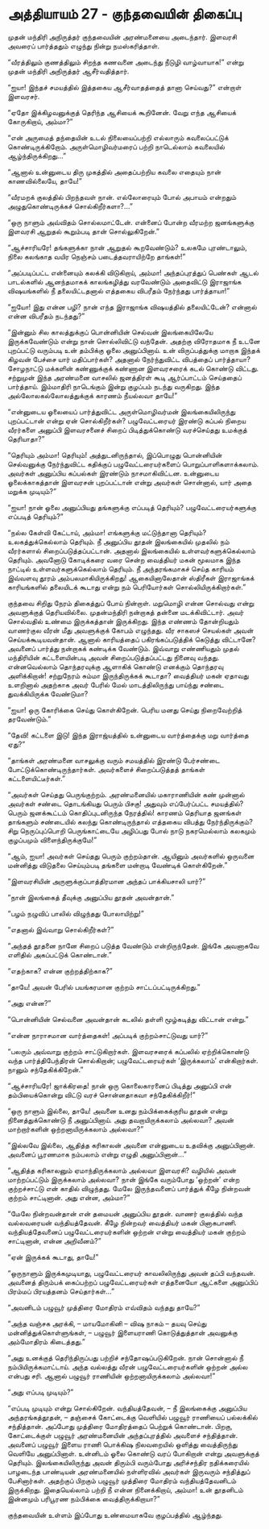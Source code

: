 # அத்தியாயம் 27 - குந்தவையின் திகைப்பு

முதன் மந்திரி அநிருத்தர் குந்தவையின் அரண்மனையை அடைந்தார். இளவரசி அவரைப் பார்த்ததும் எழுந்து நின்று நமஸ்கரித்தாள்.

&#8220;வீரத்திலும் குணத்திலும் சிறந்த கணவனை அடைந்து நீடுழி வாழ்வாயாக!&#8221; என்று முதன் மந்திரி அநிருத்தர் ஆசீர்வதித்தார்.

&#8220;ஐயா! இந்தச் சமயத்தில் இத்தகைய ஆசீர்வாதத்தைத் தானா செய்வது?&#8221; என்றாள் இளவரசர்.

&#8220;ஏதோ இக்கிழவனுக்குத் தெரிந்த ஆசியைக் கூறினேன். வேறு எந்த ஆசியைக் கோருகிறாய், அம்மா?&#8221;

&#8220;என் அருமைத் தந்தையின் உடல் நிலையைப்பற்றி எல்லாரும் கவலைப்பட்டுக் கொண்டிருக்கிறோம். அருள்மொழிவர்மரைப் பற்றி நாடெல்லாம் கவலையில் ஆழ்ந்திருக்கிறது&#8230;&#8221;

&#8220;ஆனால் உன்னுடைய திரு முகத்தில் அதைப்பற்றிய கவலை எதையும் நான் காணவில்லையே, தாயே!&#8221;

&#8220;வீரமறக் குலத்தில் பிறந்தவள் நான். எல்லோரையும் போல் அபாயம் என்றதும் அழுதுகொண்டிருக்கச் சொல்கிறீர்களா?&#8230;&#8221;

&#8220;ஒரு நாளும் அவ்விதம் சொல்லமாட்டேன். என்னைப் போன்ற வீரமற்ற ஜனங்களுக்கு இளவரசி ஆறுதல் கூறும்படி தான் சொல்லுகிறேன்.&#8221;

&#8220;ஆச்சாரியரே! தங்களுக்கா நான் ஆறுதல் கூறவேண்டும்? உலகமே புரண்டாலும், நிலை கலங்காத வயிர நெஞ்சம் படைத்தவராயிற்றே தாங்கள்!&#8221;

&#8220;அப்படிப்பட்ட என்னையும் கலக்கி விடுகிறாய், அம்மா! அந்தப்புரத்துப் பெண்கள் ஆடல் பாடல்களில் ஆனந்தமாகக் காலங்கழித்து வரவேண்டும் அதைவிட்டு இராஜாங்க விஷயங்களில் நீ தலையிட்டதனால் எத்தகைய விபரீதம் நேர்ந்தது பார்த்தாயா!&#8221;

&#8220;ஐயோ! இது என்ன பழி? நான் எந்த இராஜாங்க விஷயத்தில் தலையிட்டேன்? என்னால் என்ன விபரீதம் நடந்தது?&#8221;

&#8220;இன்னும் சில காலத்துக்குப் பொன்னியின் செல்வன் இலங்கையிலேயே இருக்கவேண்டும் என்று நான் சொல்லிவிட்டு வந்தேன். அதற்கு விரோதமாக நீ உடனே புறப்பட்டு வரும்படி உன் தம்பிக்கு ஓலை அனுப்பினாய். உன் விருப்பத்துக்கு மாறாக இந்தக் கிழவன் பேச்சை யார் மதிப்பார்கள்? அதனால் நேர்ந்துவிட்ட விபத்தைப் பார்த்தாயா? சோழநாட்டு மக்களின் கண்ணுக்குக் கண்ணான இளவரசரைக் கடல் கொண்டு விட்டது. சற்றுமுன் இந்த அரண்மனை வாசலில் ஜனத்திரள் கூடி ஆர்ப்பாட்டம் செய்ததைப் பார்த்தாய். இம்மாதிரி நாடெங்கும் இன்று குழப்பம் நடந்து வருகிறது. இந்த அல்லோலகல்லோலத்துக்குக் காரணம் நீயல்லவா தாயே!&#8221;

&#8220;என்னுடைய ஓலையைப் பார்த்துவிட்ட அருள்மொழிவர்மன் இலங்கையிலிருந்து புறப்பட்டான் என்று ஏன் சொல்கிறீர்கள்? பழுவேட்டரையர் இரண்டு கப்பல் நிறைய வீரர்களை அனுப்பி இளவரசனைச் சிறைப் பிடித்துக்கொண்டு வரச்செய்தது உமக்குத் தெரியாதா?&#8221;

&#8220;தெரியும் அம்மா! தெரியும்! அத்துடனிருந்தால், இப்பொழுது பொன்னியின் செல்வனுக்கு நேர்ந்துவிட்ட கதிக்குப் பழுவேட்டரையர்களைப் பொறுப்பாளிகளாக்கலாம். அவர்கள் அனுப்பிய கப்பல்கள் இரண்டும் நாசமாகிவிட்டன. உன்னுடைய ஓலைக்காகத்தான் இளவரசன் புறப்பட்டான் என்று அவர்கள் சொன்னால், யார் அதை மறுக்க முடியும்?&#8221;

&#8220;ஐயா! நான் ஓலை அனுப்பியது தங்களுக்கு எப்படித் தெரியும்? பழுவேட்டரையர்களுக்கு எப்படித் தெரியும்?&#8221;

&#8220;நல்ல கேள்வி கேட்டாய், அம்மா! எங்களுக்கு மட்டுந்தானா தெரியும்? உலகத்துக்கெல்லாம் தெரியும். நீ அனுப்பிய தூதன் இலங்கையில் முதலில் நம் வீரர்களால் சிறைப்படுத்தப்பட்டான். அதனால் இலங்கையில் உள்ளவர்களுக்கெல்லாம் தெரியும். அவனோடு கோடிக்கரை வரை சென்ற வைத்தியர் மகன் மூலமாக இந்த நாட்டில் உள்ளவர்களுக்கெல்லாம் தெரியும். நீ அந்தரங்கமாகச் செய்த காரியம் இவ்வளவு தூரம் அம்பலமாகியிருக்கிறது! ஆகையினாலேதான் ஸ்திரீகள் இராஜாங்கக் காரியங்களில் தலையிடக் கூடாது என்று நம் பெரியோர்கள் சொல்லியிருக்கிறார்கள்.&#8221;

குந்தவை சிறிது நேரம் திகைத்துப் போய் நின்றாள். மறுமொழி என்ன சொல்வது என்று அவளுக்குத் தெரியவில்லை. முதன்மந்திரி நன்றாகத் தன்னை மடக்கிவிட்டார். அவர் சொல்வதில் உண்மை இருக்கத்தான் இருக்கிறது. இந்த எண்ணம் தோன்றியதும் வாணர்குல வீரன் மீது அவளுக்குக் கோபம் எழுந்தது. வீர சாகஸச் செயல்கள் அவன் செய்யக்கூடியவன்தான். ஆனால் காரியத்தைப் பகிரங்கப்படுத்திக் கெடுத்து விட்டானே? அவனைப் பார்த்து நன்றாகக் கண்டிக்க வேண்டும். இவ்வாறு எண்ணியதும் முதல் மந்திரியின் கட்டளையின்படி அவன் சிறைப்படுத்தப்பட்டது நினைவு வந்தது. என்னவெல்லாம் தொந்தரவுக்கு ஆளாகிக் கொண்டு எனக்கும் தொந்தரவு அளிக்கிறான்! சற்றுநேரம் சும்மா இருந்திருக்கக் கூடாதா? வைத்தியர் மகன் ஏதாவது உளறினால் அதற்காக அவர் பேரில் மேல் மாடத்திலிருந்து பாய்ந்து சண்டை துவக்கியிருக்க வேண்டுமா?

&#8220;ஐயா! ஒரு கோரிக்கை செய்து கொள்கிறேன். பெரிய மனது செய்து நிறைவேற்றித் தரவேண்டும்.&#8221;

&#8220;தேவி! கட்டளை இடு! இந்த இராஜ்யத்தில் உன்னுடைய வார்த்தைக்கு மறு வார்த்தை ஏது?&#8221;

&#8220;தாங்கள் அரண்மனை வாசலுக்கு வரும் சமயத்தில் இரண்டு பேர்சண்டை போட்டுக்கொண்டிருந்தார்கள். அவர்களைச் சிறைப்படுத்தத் தாங்கள் கட்டளையிட்டீர்கள்.&#8221;

&#8220;அவர்கள் செய்தது பெருங்குற்றம். அரண்மனையில் மகாராணியின் கண் முன்னால் அவர்கள் சண்டை தொடங்கியது பெரும் பிசகு! அதுவும் எப்பேர்ப்பட்ட சமயத்தில்? பெரும் ஜனக்கூட்டம் கொதிப்புடனிருந்த நேரத்தில்! காரணம் தெரியாத ஜனங்கள் தாங்களும் சண்டையில் கலந்து கொண்டிருந்தால் எத்தகைய விபத்து நேர்ந்திருக்கும்? சிறு நெருப்புப்பொறி பெருங்காட்டையே அழிப்பது போல் நாடு நகரமெல்லாம் கலகமும் குழப்பமும் விளைந்திருக்குமே!&#8221;

&#8220;ஆம், ஐயா! அவர்கள் செய்தது பெரும் குற்றம்தான். ஆயினும் அவர்களில் ஒருவனை மன்னித்து விடுதலை செய்யும்படி தங்களை மன்றாடி வேண்டிக் கொள்கிறேன்.&#8221;

&#8220;இளவரசியின் அருளுக்குப்பாத்திரமான அந்தப் பாக்கியசாலி யார்?&#8221;

&#8220;நான் இலங்கைத் தீவுக்கு அனுப்பிய தூதன் அவன்தான்.&#8221;

&#8220;பழம் நழுவிப் பாலில் விழுந்தது போலாயிற்று!&#8221;

&#8220;எதனால் இவ்வாறு சொல்கிறீர்கள்?&#8221;

&#8220;அந்தத் தூதனை நானே சிறைப் படுத்த வேண்டும் என்றிருந்தேன். இங்கே அவனாகவே எளிதில் அகப்பட்டுக் கொண்டான்.&#8221;

&#8220;எதற்காக? என்ன குற்றத்திற்காக?&#8221;

&#8220;தாயே! அவன் பேரில் பயங்கரமான குற்றம் சாட்டப்பட்டிருக்கிறது.&#8221;

&#8220;அது என்ன?&#8221;

&#8220;பொன்னியின் செல்வனை அவன்தான் கடலில் தள்ளி மூழ்கடித்து விட்டான் என்று.&#8221;

&#8220;என்ன நாராசமான வார்த்தைகள்! அப்படிக் குற்றம்சாட்டுவது யார்?&#8221;

&#8220;பலரும் அவ்வாறு குற்றம் சாட்டுகிறார்கள். இளவரசரைக் கப்பலில் ஏற்றிக்கொண்டு வந்த பார்த்திபேந்திரன் சொல்கிறான்; பழுவேட்டரையர்கள் &#8216;இருக்கலாம்&#8217; என்கிறார்கள். நானும் சந்தேகிக்கிறேன்.&#8221;

&#8220;ஆச்சாரியரே! ஜாக்கிரதை! நான் ஒரு கொலைகாரனைப் பிடித்து அனுப்பி என் தம்பியைக்கொன்று விட்டு வரச் சொன்னதாகவா சந்தேகிக்கிறீர்!&#8221;

&#8220;ஒரு நாளும் இல்லை, தாயே! அவனை உனது நம்பிக்கைக்குரிய தூதன் என்று நினைத்துக்கொண்டு நீ அனுப்பினாய். அது தவறாயிருக்கலாம் அல்லவா? அவன் மாற்றார்களின் ஒற்றனாயிருக்கலாம் அல்லவா?&#8221;

&#8220;இல்லவே இல்லை, ஆதித்த கரிகாலன் அவனை என்னுடைய உதவிக்கு அனுப்பினான். அவனைப் பூரணமாக நம்பலாம் என்று எழுதி அனுப்பினான்&#8230;&#8221;

&#8220;ஆதித்த கரிகாலனும் ஏமாந்திருக்கலாம் அல்லவா இளவரசி? வழியில் அவன் மாற்றப்பட்டும் இருக்கலாம் அல்லவா? நான் இங்கே வரும்போது &#8216;ஒற்றன்&#8217; என்ற குற்றச்சாட்டு என் காதில் விழுந்தது. மேலே இருந்தவனைப் பார்த்துக் கீழே நின்றவன் குற்றம் சாட்டினான். அது என்ன, அம்மா?&#8221;

&#8220;மேலே நின்றவன்தான் என் தமையன் அனுப்பிய தூதன். வாணர் குலத்தில் வந்த வல்லவரையன் வந்தியத்தேவன். கீழே நின்றவர் வைத்தியர் மகன் பினாகபாணி. வந்தியத்தேவனைப் பழுவேட்டரையர்களின் ஒற்றன் என்று வைத்தியர் மகன் குற்றம் சாட்டினான், என்ன அறிவீனம்?&#8221;

&#8220;ஏன் இருக்கக் கூடாது, தாயே!&#8221;

&#8220;ஒருநாளும் இருக்கமுடியாது, பழுவேட்டரையர் காவலிலிருந்து அவன் தப்பி வந்தவன். அவனைத் திரும்பக் கைப்பற்றப் பழுவேட்டரையர்கள் எத்தனையோ ஆட்களை அனுப்பிப் பிரம்மப் பிரயத்தனம் செய்தார்கள்&#8230;&#8221;

&#8220;அவனிடம் பழுவூர் முத்திரை மோதிரம் எவ்விதம் வந்தது தாயே?&#8221;

&#8220;அந்த வஞ்சக அரக்கி, &#8211; மாயமோகினி &#8211; விஷ நாகம் &#8211; தயவு செய்து மன்னித்துக்கொள்ளுங்கள், &#8211; பழுவூர் இளையராணி கொடுத்துத்தான் அவனுக்கு அம்மோதிரம் கிடைத்தது.&#8221;

&#8220;அது உனக்குத் தெரிந்திருப்பது பற்றிச் சந்தோஷப்படுகிறேன். நான் சொன்னால் நீ நம்பியிருக்கமாட்டாய். அந்த வல்லத்து வீரன் பழுவேட்டரையர்களின் ஒற்றன் அல்ல என்பது சரி. ஆனால் பழுவூர் ராணியின் ஒற்றனாயிருக்கலாம் அல்லவா!&#8221;

&#8220;அது எப்படி முடியும்?&#8221;

&#8220;எப்படி முடியும் என்று சொல்கிறேன். வந்தியத்தேவன், &#8211; நீ இலங்கைக்கு அனுப்பிய அந்தரங்கத்தூதன், &#8211; தஞ்சைக் கோட்டைக்கு வெளியில் பழுவூர் ராணியைப் பல்லக்கில் சந்தித்தான். அப்போது முத்திரை மோதிரத்தைப் பெற்றுக் கொண்டான். பிறகு, கோட்டைக்குள் பழுவூர் அரண்மனையின் அந்தப்புரத்தில் அவளைச் சந்தித்தான். அவனைப் பழுவூர் இளைய ராணி பொக்கிஷ நிலவறையில் ஒளித்து வைத்திருந்து வெளியே அனுப்பினாள். உன்னிடம் ஓலை கொண்டு வரப் போகிறான் என்று அவளுக்குத் தெரியும். இலங்கையிலிருந்து அவன் திரும்பி வரும்போது அரிச்சந்திர நதிக்கரையில் பாழடைந்த பாண்டியன் அரண்மனையில் நள்ளிரவில் அவர்கள் இருவரும் சந்தித்துப் பேசினார்கள். அதற்குப் பிறகும் பழுவூர் முத்திரை மோதிரம் வந்தியத்தேவனிடம் இருக்கிறது. இதையெல்லாம் பற்றி நீ என்ன நினைக்கிறாய், அம்மா! உன் தூதனிடம் இன்னமும் பரிபூரண நம்பிக்கை வைத்திருக்கிறாயா?&#8221;

குந்தவையின் உள்ளம் இப்போது உண்மையாகவே குழப்பத்தில் ஆழ்ந்தது.